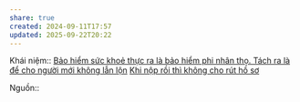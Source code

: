 ```yaml
---
share: true
created: 2024-09-11T17:57
updated: 2025-09-22T20:22
---
```

Khái niệm:: 
[Bảo hiểm sức khoẻ thực ra là bảo hiểm phi nhân thọ. Tách ra là để cho người mới không lẫn lộn](./B%E1%BA%A3o%20hi%E1%BB%83m%20s%E1%BB%A9c%20kho%E1%BA%BB%20th%E1%BB%B1c%20ra%20l%C3%A0%20b%E1%BA%A3o%20hi%E1%BB%83m%20phi%20nh%C3%A2n%20th%E1%BB%8D.%20T%C3%A1ch%20ra%20l%C3%A0%20%C4%91%E1%BB%83%20cho%20ng%C6%B0%E1%BB%9Di%20m%E1%BB%9Bi%20kh%C3%B4ng%20l%E1%BA%ABn%20l%E1%BB%99n.md)
[Khi nộp rồi thì không cho rút hồ sơ](./Khi%20n%E1%BB%99p%20r%E1%BB%93i%20th%C3%AC%20kh%C3%B4ng%20cho%20r%C3%BAt%20h%E1%BB%93%20s%C6%A1.md)

Nguồn:: 
